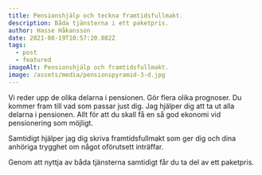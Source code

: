 ```yaml
---
title: Pensionshjälp och teckna framtidsfullmakt.
description: Båda tjänsterna i ett paketpris.
author: Hasse Håkansson
date: 2021-08-19T10:57:20.082Z
tags:
  - post
  - featured
imageAlt: Pensionshjälp och framtidsfullmakt.
image: /assets/media/pensionspyramid-3-d.jpg
---
```

Vi reder upp de olika delarna i pensionen. Gör flera olika prognoser. Du kommer fram till vad som passar just dig. Jag hjälper dig att ta ut alla delarna i pensionen. Allt för att du skall få en så god ekonomi vid pensionering som möjligt.

Samtidigt hjälper jag dig skriva framtidsfullmakt som ger dig och dina anhöriga trygghet om något oförutsett inträffar.

Genom att nyttja av båda tjänsterna samtidigt får du ta del av ett paketpris.